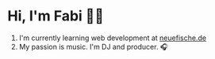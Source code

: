   # Hi, I'm Fabi 👋🏻
  
  1. I'm currently learning web development at [neuefische.de](https://www.neuefische.de/)
  2. My passion is music. I'm DJ and producer. 🎧
